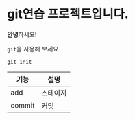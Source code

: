 # git연습 프로젝트입니다.

**안녕**하세요!

`git`을 사용해 보세요

```
git init
```

|기능|설명|
|---|---|
|add|스테이지|
|commit|커밋|
